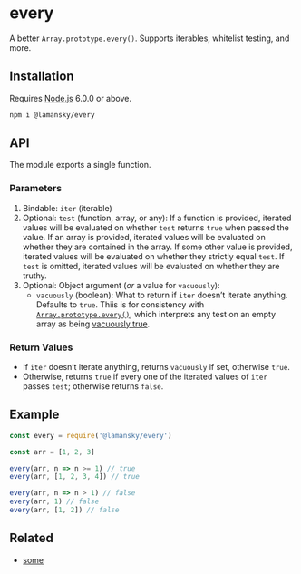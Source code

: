 # every

A better `Array.prototype.every()`. Supports iterables, whitelist testing, and more.

## Installation

Requires [Node.js](https://nodejs.org/) 6.0.0 or above.

```bash
npm i @lamansky/every
```

## API

The module exports a single function.

### Parameters

1. Bindable: `iter` (iterable)
2. Optional: `test` (function, array, or any): If a function is provided, iterated values will be evaluated on whether `test` returns `true` when passed the value. If an array is provided, iterated values will be evaluated on whether they are contained in the array. If some other value is provided, iterated values will be evaluated on whether they strictly equal `test`. If `test` is omitted, iterated values will be evaluated on whether they are truthy.
3. Optional: Object argument (_or_ a value for `vacuously`):
    * `vacuously` (boolean): What to return if `iter` doesn’t iterate anything. Defaults to `true`. Thiis is for consistency with [`Array.prototype.every()`](https://developer.mozilla.org/en-US/docs/Web/JavaScript/Reference/Global_Objects/Array/every), which interprets any test on an empty array as being [vacuously true](https://en.wikipedia.org/wiki/Vacuous_truth).

### Return Values

* If `iter` doesn’t iterate anything, returns `vacuously` if set, otherwise `true`.
* Otherwise, returns `true` if every one of the iterated values of `iter` passes `test`; otherwise returns `false`.

## Example

```javascript
const every = require('@lamansky/every')

const arr = [1, 2, 3]

every(arr, n => n >= 1) // true
every(arr, [1, 2, 3, 4]) // true

every(arr, n => n > 1) // false
every(arr, 1) // false
every(arr, [1, 2]) // false
```

## Related

* [some](https://github.com/lamansky/some)
